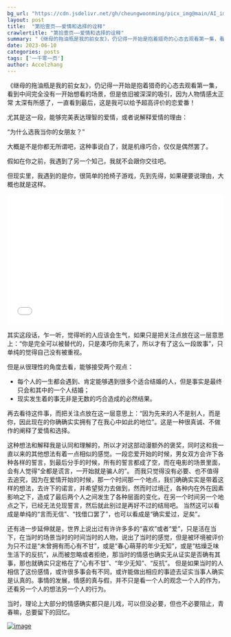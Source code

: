 ```yaml
---
bg_url: "https://cdn.jsdelivr.net/gh/cheungwoonming/picx_img@main/AI_img2/image-006.jpg"
layout: post
title:  "第拾壹页——爱情和选择的诠释"
crawlertitle: "第拾壹页——爱情和选择的诠释"
summary: "《继母的拖油瓶是我的前女友》，仍记得一开始是抱着猎奇的心态去观看第一集，看到中间完全没有一开始想看的场景，但是依旧被深深的吸引..."
date: 2023-06-10
categories: posts
tags: ['一千零一页']
author: Accelzhang
---
```


《继母的拖油瓶是我的前女友》，仍记得一开始是抱着猎奇的心态去观看第一集，看到中间完全没有一开始想看的场景，但是依旧被深深的吸引，因为人物情感太正常 太深有所感了，一直看到最后，这是我可以给予超高评价的恋爱番！

尤其是这一段，能够完美表达理智的爱情，或者说解释爱情的理由：

“为什么选我当你的女朋友？”

大概是不是你都无所谓吧，这种事说白了，就是机缘巧合，仅仅是偶然罢了。

假如在你之前，我遇到了另一个知己，我就不会跟你交往吧。

但现实里，我遇到的是你，很简单的抢椅子游戏，先到先得，如果硬要说理由，大概也就是这样。

<div style="position: relative; padding: 30% 45%;">
<iframe style="position: absolute; width: 100%; height: 100%; left: 0; top: 0;"  src="//player.bilibili.com/player.html?aid=272006884&bvid=BV1Yc41137iu&cid=1157499982&page=1" scrolling="no" border="0" frameborder="no" framespacing="0" allowfullscreen="true"> </iframe>
</div>

其实这段话，乍一听，觉得听的人应该会生气，如果只是把关注点放在这一层意思上：“你是完全可以被替代的，只是凑巧你先来了，所以才有了这么一段故事”，只单纯的觉得自己没有被重视。

但是从很理性的角度去看，能够接受两个观点：
- 每个人的一生都会遇到、肯定能够遇到很多个适合结婚的人，但是事实是最终只会和其中的一个人结婚；
- 现实发生着的事无非是无数的巧合造成的必然结果。

再去看待这件事，而把关注点放在这一层意思上：“因为先来的人不是别人，而是你，因此现在的你确确实实拥有了在我心中如此的地位”。这是一种很真诚、不做作的阐释了爱情和选择。

这种想法和解释我是认同和理解的，所以才对这部动漫额外的褒奖，同时这和我一直以来的其他想法有着一点相似的感觉。一段恋爱开始的时候，男女双方会许下各种各样的誓言，到最后分手的时候，所有的誓言都成了空，而在电影的场景里面，会有人觉得“全都是谎言，一开始就是骗人的”。
而我只觉得没有必要、也不值得去追究，因为在爱情开始的时候，那一个时间那一个地点，我们确确实实是带着这样的想法，去许下的诺言，并希望努力去做到，然而时过境迁，各种内在外在因素影响之下，造成了最后两个人之间发生了各种层面的变化，在另一个时间另一个地点之下，已经无法兑现誓言，然后就此别过是再好不过的结局吧。
当然这可以看成是单纯的“言而无信”、“找借口罢了”，也可以看成是“确实爱过，足矣”。

还有进一步延伸就是，世界上说出过有许许多多的“喜欢”或者“爱”，只是活在当下，在当时的场景当时的时间当时的人物，说出了当时的感觉，但是被环境被评价为只不过是“未曾拥有而心有不甘”，或是“春心萌芽的年少无知”，或是“枯燥乏味生活下的反抗”，从而被忽略或者拒绝，那当时的情感也确实无从证实是否确有其事，那也就确实只定格在了“心有不甘”、“年少无知”、“反抗”。
但是如果当时的人相信了这份感情，或许很多事会有不同，或许能做出相应的事迹去证实当事人确实是认真的。事情的发展，情感的真与假，并不只是看一个人的观念一个人的作为，还看另一个人的想法另一个人的行为。

当时，理论上大部分的情感确实都只是儿戏，可以但没必要，但也不必要阻止，青春嘛，总要留下的回忆。

[![image](https://cdn.jsdelivr.net/gh/cheungwoonming/picx_img@main/AI_img2/image-006.jpg)](https://cdn.jsdelivr.net/gh/cheungwoonming/picx_img@main/AI_img2/image-006.jpg)
